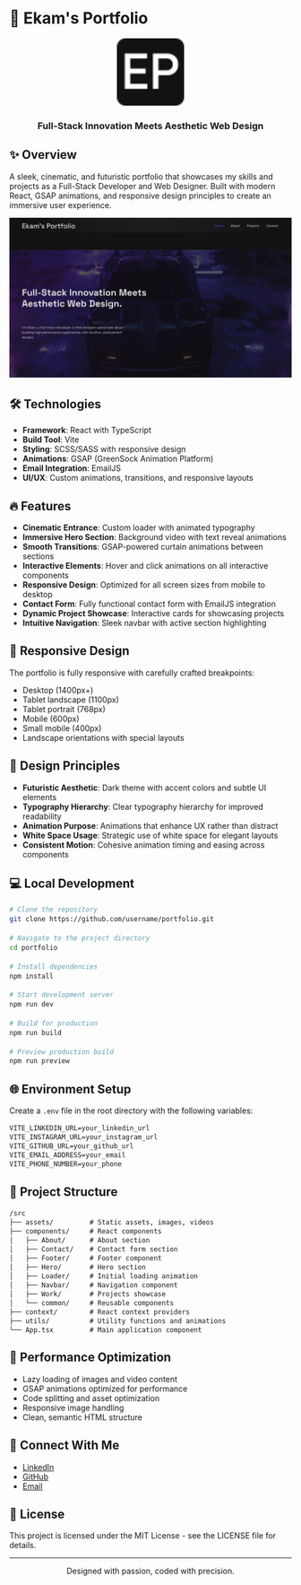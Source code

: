 # 🚀 Ekam's Portfolio

<div align="center">
  <img src="public/Icon.svg" alt="Portfolio Logo" width="120" />
  <h3>Full-Stack Innovation Meets Aesthetic Web Design</h3>
</div>

## ✨ Overview

A sleek, cinematic, and futuristic portfolio that showcases my skills and projects as a Full-Stack Developer and Web Designer. Built with modern React, GSAP animations, and responsive design principles to create an immersive user experience.

![Portfolio Screenshot](public/screenshot.png)

## 🛠️ Technologies

- **Framework**: React with TypeScript
- **Build Tool**: Vite
- **Styling**: SCSS/SASS with responsive design
- **Animations**: GSAP (GreenSock Animation Platform)
- **Email Integration**: EmailJS
- **UI/UX**: Custom animations, transitions, and responsive layouts

## 🔥 Features

- **Cinematic Entrance**: Custom loader with animated typography
- **Immersive Hero Section**: Background video with text reveal animations
- **Smooth Transitions**: GSAP-powered curtain animations between sections
- **Interactive Elements**: Hover and click animations on all interactive components
- **Responsive Design**: Optimized for all screen sizes from mobile to desktop
- **Contact Form**: Fully functional contact form with EmailJS integration
- **Dynamic Project Showcase**: Interactive cards for showcasing projects
- **Intuitive Navigation**: Sleek navbar with active section highlighting

## 📱 Responsive Design

The portfolio is fully responsive with carefully crafted breakpoints:
- Desktop (1400px+)
- Tablet landscape (1100px)
- Tablet portrait (768px)
- Mobile (600px)
- Small mobile (400px)
- Landscape orientations with special layouts

## 🎨 Design Principles

- **Futuristic Aesthetic**: Dark theme with accent colors and subtle UI elements
- **Typography Hierarchy**: Clear typography hierarchy for improved readability
- **Animation Purpose**: Animations that enhance UX rather than distract
- **White Space Usage**: Strategic use of white space for elegant layouts
- **Consistent Motion**: Cohesive animation timing and easing across components

## 💻 Local Development

```bash
# Clone the repository
git clone https://github.com/username/portfolio.git

# Navigate to the project directory
cd portfolio

# Install dependencies
npm install

# Start development server
npm run dev

# Build for production
npm run build

# Preview production build
npm run preview
```

## 🌐 Environment Setup

Create a `.env` file in the root directory with the following variables:

```
VITE_LINKEDIN_URL=your_linkedin_url
VITE_INSTAGRAM_URL=your_instagram_url
VITE_GITHUB_URL=your_github_url
VITE_EMAIL_ADDRESS=your_email
VITE_PHONE_NUMBER=your_phone
```

## 📄 Project Structure

```
/src
├── assets/         # Static assets, images, videos
├── components/     # React components
│   ├── About/      # About section
│   ├── Contact/    # Contact form section
│   ├── Footer/     # Footer component
│   ├── Hero/       # Hero section
│   ├── Loader/     # Initial loading animation
│   ├── Navbar/     # Navigation component
│   ├── Work/       # Projects showcase
│   └── common/     # Reusable components
├── context/        # React context providers
├── utils/          # Utility functions and animations
└── App.tsx         # Main application component
```

## 🚀 Performance Optimization

- Lazy loading of images and video content
- GSAP animations optimized for performance
- Code splitting and asset optimization
- Responsive image handling
- Clean, semantic HTML structure

## 🔗 Connect With Me

- [LinkedIn](https://www.linkedin.com/in/ekam2552)
- [GitHub](https://github.com/Ekam2552)
- [Email](mailto:ekam2552@gmail.com)

## 📜 License

This project is licensed under the MIT License - see the LICENSE file for details.

---

<p align="center">Designed with passion, coded with precision.</p>
